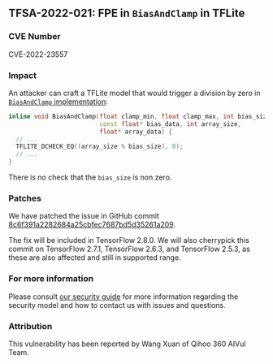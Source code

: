 ## TFSA-2022-021: FPE in `BiasAndClamp` in TFLite

### CVE Number
CVE-2022-23557

### Impact
An attacker can craft a TFLite model that would trigger a division by zero in [`BiasAndClamp` implementation](https://github.com/tensorflow/tensorflow/blob/5100e359aef5c8021f2e71c7b986420b85ce7b3d/tensorflow/lite/kernels/internal/common.h#L75):

```cc
inline void BiasAndClamp(float clamp_min, float clamp_max, int bias_size,
                         const float* bias_data, int array_size,
                         float* array_data) {
  // ...
  TFLITE_DCHECK_EQ((array_size % bias_size), 0);
  // ...
}
```

There is no check that the `bias_size` is non zero.

### Patches
We have patched the issue in GitHub commit [8c6f391a2282684a25cbfec7687bd5d35261a209](https://github.com/tensorflow/tensorflow/commit/8c6f391a2282684a25cbfec7687bd5d35261a209).

The fix will be included in TensorFlow 2.8.0. We will also cherrypick this commit on TensorFlow 2.7.1, TensorFlow 2.6.3, and TensorFlow 2.5.3, as these are also affected and still in supported range.

### For more information
Please consult [our security guide](https://github.com/tensorflow/tensorflow/blob/master/SECURITY.md) for more information regarding the security model and how to contact us with issues and questions.

### Attribution
This vulnerability has been reported by Wang Xuan of Qihoo 360 AIVul Team.
